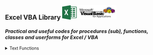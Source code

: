## Excel VBA Library  ![Excel](images/ms_excel.png?raw=true)  ![VBA](images/vba.png?raw=true)
### *Practical and useful codes for procedures (sub), functions, classes and userforms for Excel / VBA*
<details>
  <summary>Text Functions</summary>
  <blockquote>
  <table style="width:90% !important;">
    <colgroup><col style="text-align:justify;width:25%"/><col style="text-align:justify;width:25%"/><col style="text-align:justify;width:50%"/></colgroup>
    <thead><tr><th>File</th><th>Function</th><th>Description</th></tr></thead>
    <tbody>
      <tr>
        <td><a href="https://github.com/Maux" title="Mod_Count_Occurrences.bas" alt="Mod_Count_Occurrences.bas">Mod_Count_Occurrences.bas</a></td>
        <td><strong>Fx_Count_Occurrences</strong></td>
        <td>Returns a Long specifying the number of occurrences of a string within another. Comparison mode available for distinction or not between uppercase and lowercase.</td>
      </tr>
      <tr>
        <td><a href="https://github.com/Maux" title="Mod_Count_Worlds.bas" alt="Mod_Count_OWorlds.bas">Mod_Count_Worlds.bas</a></td>
        <td><strong>Fx_Count_Worlds</strong></td>
        <td>Returns the number of words in a text, using the standard delimiter (space) between words.</td>
      </tr>
    </tbody>
  </table>
</details>
  
